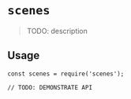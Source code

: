 # `scenes`

> TODO: description

## Usage

```
const scenes = require('scenes');

// TODO: DEMONSTRATE API
```

